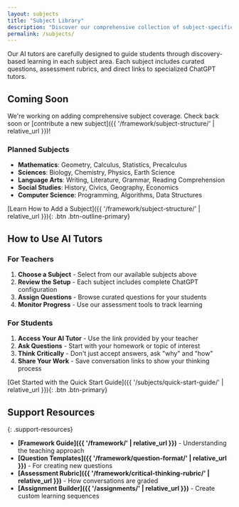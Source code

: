 ```yaml
---
layout: subjects
title: "Subject Library"
description: "Discover our comprehensive collection of subject-specific AI tutors designed to enhance learning through critical thinking and guided discovery"
permalink: /subjects/
---
```


Our AI tutors are carefully designed to guide students through discovery-based learning in each subject area. Each subject includes curated questions, assessment rubrics, and direct links to specialized ChatGPT tutors.

## Coming Soon

We're working on adding comprehensive subject coverage. Check back soon or [contribute a new subject]({{ '/framework/subject-structure/' | relative_url }})!

### Planned Subjects

- **Mathematics**: Geometry, Calculus, Statistics, Precalculus
- **Sciences**: Biology, Chemistry, Physics, Earth Science
- **Language Arts**: Writing, Literature, Grammar, Reading Comprehension
- **Social Studies**: History, Civics, Geography, Economics
- **Computer Science**: Programming, Algorithms, Data Structures

[Learn How to Add a Subject]({{ '/framework/subject-structure/' | relative_url }}){: .btn .btn-outline-primary}

## How to Use AI Tutors

### For Teachers

1. **Choose a Subject** - Select from our available subjects above
2. **Review the Setup** - Each subject includes complete ChatGPT configuration
3. **Assign Questions** - Browse curated questions for your students
4. **Monitor Progress** - Use our assessment tools to track learning

### For Students

1. **Access Your AI Tutor** - Use the link provided by your teacher
2. **Ask Questions** - Start with your homework or topic of interest
3. **Think Critically** - Don't just accept answers, ask "why" and "how"
4. **Share Your Work** - Save conversation links to show your thinking process

[Get Started with the Quick Start Guide]({{ '/subjects/quick-start-guide/' | relative_url }}){: .btn .btn-primary}

## Support Resources
{: .support-resources}

- **[Framework Guide]({{ '/framework/' | relative_url }})** - Understanding the teaching approach
- **[Question Templates]({{ '/framework/question-format/' | relative_url }})** - For creating new questions  
- **[Assessment Rubric]({{ '/framework/critical-thinking-rubric/' | relative_url }})** - How conversations are graded
- **[Assignment Builder]({{ '/assignments/' | relative_url }})** - Create custom learning sequences
